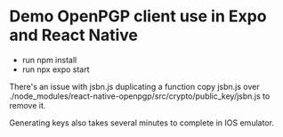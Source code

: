 # Demo OpenPGP client use in Expo and React Native

- run npm install
- run npx expo start

There's an issue with jsbn.js duplicating a function copy jsbn.js over ./node_modules/react-native-openpgp/src/crypto/public_key/jsbn.js to remove it.

Generating keys also takes several minutes to complete in IOS emulator.